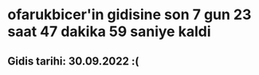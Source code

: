 # ofarukbicer'in gidisine son 7 gun 23 saat 47 dakika 59 saniye kaldi

## Gidis tarihi: 30.09.2022 :(